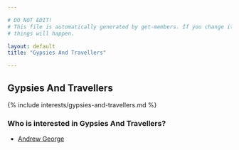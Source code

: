 ```yaml
---

# DO NOT EDIT!
# This file is automatically generated by get-members. If you change it, bad
# things will happen.

layout: default
title: "Gypsies And Travellers"

---
```


## Gypsies And Travellers

{% include interests/gypsies-and-travellers.md %}

### Who is interested in Gypsies And Travellers?


* [Andrew George](/members/andrew-george.html)
